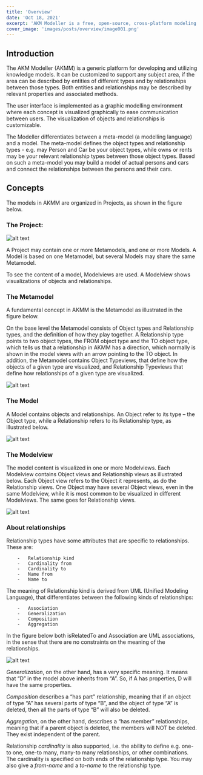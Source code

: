 ```yaml
---
title: 'Overview'
date: 'Oct 18, 2021'
excerpt: 'AKM Modeller is a free, open-source, cross-platform modeling tool. It is based on the AKM Modeller Core, which includes model and metamodel definitions, and a graphical user interface. It is available for Windows, macOS and Linux.'
cover_image: 'images/posts/overview/image001.png'
---
```


## Introduction


The AKM Modeller (AKMM) is a generic platform for developing and utilizing knowledge models. 
It can be customized to support any subject area, if the area can be described by entities of different types and by relationships between those types. Both entities and relationships may be described by relevant properties and associated methods.

The user interface is implemented as a graphic modelling environment where each concept is visualized graphically to ease communication between users. The visualization of objects and relationships is customizable.

The Modeller differentiates between a meta-model (a modelling language) and a model. 
The meta-model defines the object types and relationship types - e.g. may Person and Car be your object types, 
while owns or rents may be your relevant relationship types between those object types. 
Based on such a meta-model you may build a model of actual persons and cars and connect the relationships between the persons and their cars.

## Concepts

The models in AKMM are organized in Projects, as shown in the figure below.

### The Project:

![alt text](/images/posts/overview/image001.png)

A Project may contain one or more Metamodels, and one or more Models. 
A Model is based on one Metamodel, but several Models may share the same Metamodel. 

To see the content of a model, Modelviews are used. A Modelview shows visualizations of objects and relationships.

### The Metamodel

A fundamental concept in AKMM is the Metamodel as illustrated in the figure below.

On the base level the Metamodel consists of Object types and Relationship types, and the
definition of how they play together.
A Relationship type points to two object types, the FROM object type and the TO object type,
which tells us that a relationship in AKMM has a direction, which normally is shown in the
model views with an arrow pointing to the TO object.
In addition, the Metamodel contains Object Typeviews, that define how the objects of a given
type are visualized, and Relationship Typeviews that define how relationships of a given type
are visualized.

![alt text](/images/posts/overview/image002.png)

### The Model

A Model contains objects and relationships. An Object refer to its type – the Object type, while a Relationship refers to its Relationship type, as illustrated below. 

![alt text](/images/posts/overview/image003.png)

### The Modelview

The model content is visualized in one or more Modelviews. Each Modelview contains Object
views and Relationship views as illustrated below. Each Object view refers to the Object it
represents, as do the Relationship views.
One Object may have several Object views, even in the same Modelview, while it is most
common to be visualized in different Modelviews. The same goes for Relationship views.

![alt text](/images/posts/overview/image004.png)
 
### About relationships

Relationship types have some attributes that are specific to relationships.
These are:

        -	Relationship kind
        -	Cardinality from
        -	Cardinality to
        -	Name from
        -	Name to

The meaning of Relationship kind is derived from UML (Unified Modeling Language), that differentiates between the following kinds of relationships:

        -	Association
        -	Generalization
        -	Composition
        -	Aggregation

In the figure below both isRelatedTo and Association are UML associations, in the sense that there are no constraints on the meaning of the relationships. 

 ![alt text](/images/posts/overview/image005.png)

*Generalization*, on the other hand, has a very specific meaning. It means that “D” in the model above inherits from “A”. So, if A has properties, D will have the same properties.

*Composition* describes a “has part” relationship, meaning that if an object of type “A” has several parts of type “B”, and the object of type “A” is deleted, then all the parts of type “B” will also be deleted. 

*Aggregation*, on the other hand, describes a “has member” relationships, meaning that if a parent object is deleted, the members will NOT be deleted. They exist independent of the parent. 

Relationship *cardinality* is also supported, i.e. the ability to define e.g. one-to one, one-to
many, many-to many relationships, or other combinations. The cardinality is specified on both
ends of the relationship type.
You may also give a *from-name* and a *to-name* to the relationship type.

 

